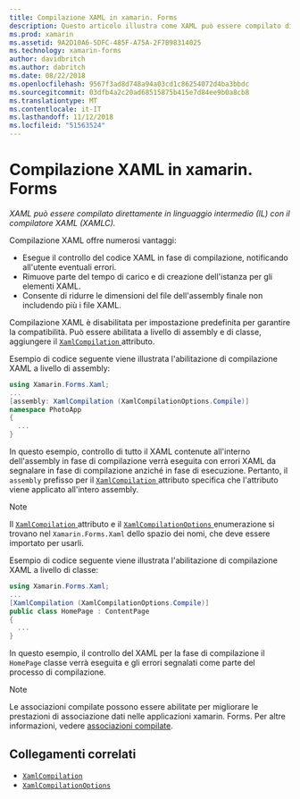 ```yaml
---
title: Compilazione XAML in xamarin. Forms
description: Questo articolo illustra come XAML può essere compilato direttamente in linguaggio intermedio (IL) con il compilatore di xamarin. Forms XAML (XAMLC).
ms.prod: xamarin
ms.assetid: 9A2D10A6-5DFC-485F-A75A-2F7B98314025
ms.technology: xamarin-forms
author: davidbritch
ms.author: dabritch
ms.date: 08/22/2018
ms.openlocfilehash: 9567f3ad8d748a94a03cd1c86254072d4ba3bbdc
ms.sourcegitcommit: 03dfb4a2c20ad68515875b415e7d84ee9b0a8cb8
ms.translationtype: MT
ms.contentlocale: it-IT
ms.lasthandoff: 11/12/2018
ms.locfileid: "51563524"
---
```

# <a name="xaml-compilation-in-xamarinforms"></a>Compilazione XAML in xamarin. Forms

_XAML può essere compilato direttamente in linguaggio intermedio (IL) con il compilatore XAML (XAMLC)._

Compilazione XAML offre numerosi vantaggi:

- Esegue il controllo del codice XAML in fase di compilazione, notificando all'utente eventuali errori.
- Rimuove parte del tempo di carico e di creazione dell'istanza per gli elementi XAML.
- Consente di ridurre le dimensioni del file dell'assembly finale non includendo più i file XAML.

Compilazione XAML è disabilitata per impostazione predefinita per garantire la compatibilità. Può essere abilitata a livello di assembly e di classe, aggiungere il [ `XamlCompilation` ](xref:Xamarin.Forms.Xaml.XamlCompilationAttribute) attributo.

Esempio di codice seguente viene illustrata l'abilitazione di compilazione XAML a livello di assembly:

```csharp
using Xamarin.Forms.Xaml;
...
[assembly: XamlCompilation (XamlCompilationOptions.Compile)]
namespace PhotoApp
{
  ...
}
```

In questo esempio, controllo di tutto il XAML contenute all'interno dell'assembly in fase di compilazione verrà eseguita con errori XAML da segnalare in fase di compilazione anziché in fase di esecuzione. Pertanto, il `assembly` prefisso per il [ `XamlCompilation` ](xref:Xamarin.Forms.Xaml.XamlCompilationAttribute) attributo specifica che l'attributo viene applicato all'intero assembly.

> [!NOTE]
> Il [ `XamlCompilation` ](xref:Xamarin.Forms.Xaml.XamlCompilationAttribute) attributo e il [ `XamlCompilationOptions` ](xref:Xamarin.Forms.Xaml.XamlCompilationOptions) enumerazione si trovano nel `Xamarin.Forms.Xaml` dello spazio dei nomi, che deve essere importato per usarli.

Esempio di codice seguente viene illustrata l'abilitazione di compilazione XAML a livello di classe:

```csharp
using Xamarin.Forms.Xaml;
...
[XamlCompilation (XamlCompilationOptions.Compile)]
public class HomePage : ContentPage
{
  ...
}
```

In questo esempio, il controllo del XAML per la fase di compilazione il `HomePage` classe verrà eseguita e gli errori segnalati come parte del processo di compilazione.

> [!NOTE]
> Le associazioni compilate possono essere abilitate per migliorare le prestazioni di associazione dati nelle applicazioni xamarin. Forms. Per altre informazioni, vedere [associazioni compilate](~/xamarin-forms/app-fundamentals/data-binding/compiled-bindings.md).

## <a name="related-links"></a>Collegamenti correlati

- [`XamlCompilation`](xref:Xamarin.Forms.Xaml.XamlCompilationAttribute)
- [`XamlCompilationOptions`](xref:Xamarin.Forms.Xaml.XamlCompilationOptions)
